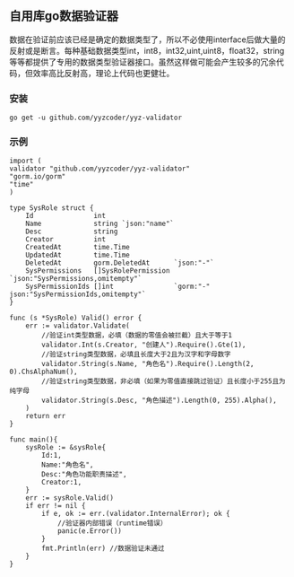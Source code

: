 ## 自用库go数据验证器
数据在验证前应该已经是确定的数据类型了，所以不必使用interface后做大量的反射或是断言。每种基础数据类型int，int8，int32,uint,uint8，float32，string等等都提供了专用的数据类型验证器接口。虽然这样做可能会产生较多的冗余代码，但效率高比反射高，理论上代码也更健壮。

### 安装
    go get -u github.com/yyzcoder/yyz-validator

### 示例

    import (
	validator "github.com/yyzcoder/yyz-validator"
	"gorm.io/gorm"
	"time"
    )

    type SysRole struct {
	    Id               int
	    Name             string `json:"name"`
	    Desc             string
	    Creator          int
	    CreatedAt        time.Time
	    UpdatedAt        time.Time
	    DeletedAt        gorm.DeletedAt      `json:"-"`
	    SysPermissions   []SysRolePermission `json:"SysPermissions,omitempty"`
	    SysPermissionIds []int               `gorm:"-" json:"SysPermissionIds,omitempty"`
    }
    
    func (s *SysRole) Valid() error {
        err := validator.Validate(
            //验证int类型数据，必填（数据的零值会被拦截）且大于等于1
            validator.Int(s.Creator, "创建人").Require().Gte(1),
            //验证string类型数据，必填且长度大于2且为汉字和字母数字
            validator.String(s.Name, "角色名").Require().Length(2, 0).ChsAlphaNum(),
            //验证string类型数据，非必填（如果为零值直接跳过验证）且长度小于255且为纯字母
            validator.String(s.Desc, "角色描述").Length(0, 255).Alpha(),
        )
        return err
    }
    
    func main(){
        sysRole := &sysRole{
	        Id:1,
	        Name:"角色名",
	        Desc:"角色功能职责描述",
	        Creator:1,
	    }
	    err := sysRole.Valid()
	    if err != nil {
	        if e, ok := err.(validator.InternalError); ok {
	    	    //验证器内部错误（runtime错误）
		        panic(e.Error())
	        }
	        fmt.Println(err) //数据验证未通过
        }
    }
